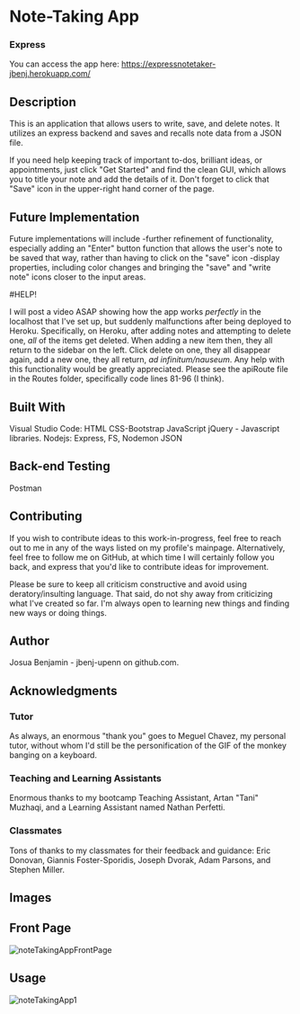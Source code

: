 # Note-Taking App
### Express

You can access the app here: https://expressnotetaker-jbenj.herokuapp.com/

## Description
This is an application that allows users to write, save, and delete notes. It utilizes an express backend and saves and recalls note data from a JSON file.

If you need help keeping track of important to-dos, brilliant ideas, or appointments, just click "Get Started" and find the clean GUI, which allows you to title your note and add the details of it. Don't forget to click that "Save" icon in the upper-right hand corner of the page. 

## Future Implementation
Future implementations will include 
-further refinement of functionality, especially adding an "Enter" button function that allows the user's note to be saved that way, rather than having to click on the "save" icon
-display properties, including color changes and bringing the "save" and "write note" icons closer to the input areas. 

#HELP!

I will post a video ASAP showing how the app works *perfectly* in the localhost that I've set up, but suddenly malfunctions after being deployed to Heroku. Specifically, on Heroku, after adding notes and attempting to delete one, *all* of the items get deleted. When adding a new item then, they all return to the sidebar on the left. Click delete on one, they all disappear again, add a new one, they all return, *ad infinitum/nauseum*. Any help with this functionality would be greatly appreciated. Please see the apiRoute file in the Routes folder, specifically code lines 81-96 (I think).

## Built With
Visual Studio Code:
HTML
CSS-Bootstrap
JavaScript
jQuery - Javascript libraries.
Nodejs: Express, FS, Nodemon
JSON

## Back-end Testing
Postman

## Contributing
If you wish to contribute ideas to this work-in-progress, feel free to reach out to me in any of the ways listed on my profile's mainpage. Alternatively, feel free to follow me on GitHub, at which time I will certainly follow you back, and express that you'd like to contribute ideas for improvement. 

Please be sure to keep all criticism constructive and avoid using deratory/insulting language. That said, do not shy away from criticizing what I've created so far. I'm always open to learning new things and finding new ways or doing things. 

## Author
Josua Benjamin - jbenj-upenn on github.com.

## Acknowledgments
### Tutor
As always, an enormous "thank you" goes to Meguel Chavez, my personal tutor, without whom I'd still be the personification of the GIF of the monkey banging on a keyboard.

### Teaching and Learning Assistants
Enormous thanks to my bootcamp Teaching Assistant, Artan "Tani" Muzhaqi, and a Learning Assistant named Nathan Perfetti.

### Classmates
Tons of thanks to my classmates for their feedback and guidance: Eric Donovan, Giannis Foster-Sporidis, Joseph Dvorak, Adam Parsons, and Stephen Miller.

## Images

## Front Page
![noteTakingAppFrontPage](https://user-images.githubusercontent.com/59940368/81519355-f8ba3700-930e-11ea-99db-1ae5e7427a90.png)

## Usage
![noteTakingApp1](https://user-images.githubusercontent.com/59940368/81519350-f48e1980-930e-11ea-9890-5b74f06dbbd1.png)

